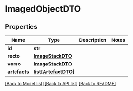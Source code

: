 # ImagedObjectDTO

## Properties
Name | Type | Description | Notes
------------ | ------------- | ------------- | -------------
**id** | **str** |  | 
**recto** | [**ImageStackDTO**](ImageStackDTO.md) |  | 
**verso** | [**ImageStackDTO**](ImageStackDTO.md) |  | 
**artefacts** | [**list[ArtefactDTO]**](ArtefactDTO.md) |  | 

[[Back to Model list]](../README.md#documentation-for-models) [[Back to API list]](../README.md#documentation-for-api-endpoints) [[Back to README]](../README.md)


